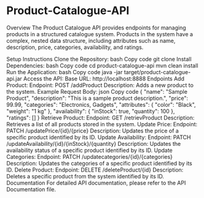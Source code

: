 # Product-Catalogue-API
Overview
The Product Catalogue API provides endpoints for managing products in a structured catalogue system. Products in the system have a complex, nested data structure, including attributes such as name, description, price, categories, availability, and ratings.

Setup Instructions
Clone the Repository:
bash
Copy code
git clone <repository-url>
Install Dependencies:
bash
Copy code
cd product-catalogue-api
mvn clean install
Run the Application:
bash
Copy code
java -jar target/product-catalogue-api.jar
Access the API:
Base URL: http://localhost:8888
Endpoints
Add Product:
Endpoint: POST /addProduct
Description: Adds a new product to the system.
Example Request Body:
json
Copy code
{
  "name": "Sample Product",
  "description": "This is a sample product description.",
  "price": 99.99,
  "categories": "Electronics, Gadgets",
  "attributes": {
    "color": "Black",
    "weight": "1 kg"
  },
  "availability": {
    "inStock": true,
    "quantity": 100
  },
  "ratings": []
}
Retrieve Product:
Endpoint: GET /retrievProduct
Description: Retrieves a list of all products stored in the system.
Update Price:
Endpoint: PATCH /updatePrice/{id}/{price}
Description: Updates the price of a specific product identified by its ID.
Update Availability:
Endpoint: PATCH /updateAvailability/{id}/{inStock}/{quantity}
Description: Updates the availability status of a specific product identified by its ID.
Update Categories:
Endpoint: PATCH /updatecategories/{id}/{categories}
Description: Updates the categories of a specific product identified by its ID.
Delete Product:
Endpoint: DELETE /deleteProduct/{id}
Description: Deletes a specific product from the system identified by its ID.
Documentation
For detailed API documentation, please refer to the API Documentation file.
